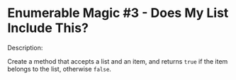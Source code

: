 # Enumerable Magic #3 - Does My List Include This?
Description:

Create a method that accepts a list and an item, and returns ```true``` if the item belongs to the list, otherwise ```false```.
